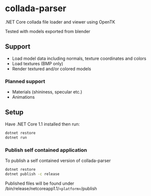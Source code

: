 # collada-parser
.NET Core collada file loader and viewer using OpenTK

Tested with models exported from blender

## Support
- Load model data including normals, texture coordinates and colors
- Load textures (BMP only)
- Render textured and/or colored models

### Planned support
- Materials (shininess, specular etc.)
- Animations

## Setup
Have .NET Core 1.1 installed then run:
```bash
dotnet restore
dotnet run
```
### Publish self contained application
To publish a self contained version of collada-parser
```bash
dotnet restore
dotnet publish -c release
```
Published files will be found under /bin/release/netcoreapp1.1/`<platform>`/publish

